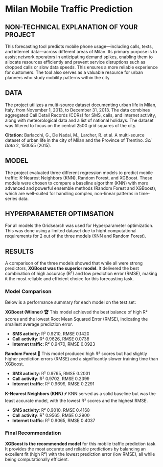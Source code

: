  # Milan Mobile Traffic Prediction

## NON-TECHNICAL EXPLANATION OF YOUR PROJECT

This forecasting tool predicts mobile phone usage—including calls, texts, and internet data—across different areas of Milan. Its primary purpose is to assist network operators in anticipating demand spikes, enabling them to allocate resources efficiently and prevent service disruptions such as dropped calls or slow data speeds. This ensures a more reliable experience for customers. The tool also serves as a valuable resource for urban planners who study mobility patterns within the city.

## DATA

The project utilizes a multi-source dataset documenting urban life in Milan, Italy, from November 1, 2013, to December 31, 2013. The data combines aggregated Call Detail Records (CDRs) for SMS, calls, and internet activity, along with meteorological data and a list of national holidays. The dataset was filtered to focus on the central 2500 grid squares of the city.

**Citation:** Barlacchi, G., De Nadai, M., Larcher, R. et al. A multi-source dataset of urban life in the city of Milan and the Province of Trentino. *Sci Data* 2, 150055 (2015).

## MODEL

The project evaluated three different regression models to predict mobile traffic: K-Nearest Neighbors (KNN), Random Forest, and XGBoost. These models were chosen to compare a baseline algorithm (KNN) with more advanced and powerful ensemble methods (Random Forest and XGBoost), which are well-suited for handling complex, non-linear patterns in time-series data.

## HYPERPARAMETER OPTIMSATION

For all models the Gridsearch was used for Hyperparameter optimization. This was done using a limited dataset due to hight computational requirements for 2 out of the three models (KNN and Random Forest).

## RESULTS

A comparison of the three models showed that while all were strong predictors, **XGBoost was the superior model**. It delivered the best combination of high accuracy (R²) and low prediction error (RMSE), making it the most reliable and efficient choice for this forecasting task.

### Model Comparison

Below is a performance summary for each model on the test set:

**XGBoost (Winner) 🏆**
This model achieved the best balance of high R² scores and the lowest Root Mean Squared Error (RMSE), indicating the smallest average prediction error.
* **SMS activity**: R² 0.9210, RMSE 0.1420
* **Call activity**: R² 0.9626, RMSE 0.0738
* **Internet traffic**: R² 0.9470, RMSE 0.0923

**Random Forest 🌳**
This model produced high R² scores but had slightly higher prediction errors (RMSE) and a significantly slower training time than XGBoost.
* **SMS activity**: R² 0.9765, RMSE 0.2031
* **Call activity**: R² 0.9702, RMSE 0.2399
* **Internet traffic**: R² 0.9699, RMSE 0.2291

**K-Nearest Neighbors (KNN) ⚡️**
KNN served as a solid baseline but was the least accurate model, with the lowest R² scores and the highest RMSE.
* **SMS activity**: R² 0.9010, RMSE 0.4168
* **Call activity**: R² 0.9565, RMSE 0.2900
* **Internet traffic**: R² 0.9065, RMSE 0.4037

### Final Recommendation

**XGBoost is the recommended model** for this mobile traffic prediction task. It provides the most accurate and reliable predictions by balancing an excellent fit (high R²) with the lowest prediction error (low RMSE), all while being computationally efficient.
